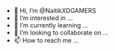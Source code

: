 - 👋 Hi, I’m @NaitikXDGAMERS
- 👀 I’m interested in ...
- 🌱 I’m currently learning ...
- 💞️ I’m looking to collaborate on ...
- 📫 How to reach me ...

<!---
NaitikXDGAMERS/NaitikXDGAMERS is a ✨ special ✨ repository because its `README.md` (this file) appears on your GitHub profile.
You can click the Preview link to take a look at your changes.
--->
